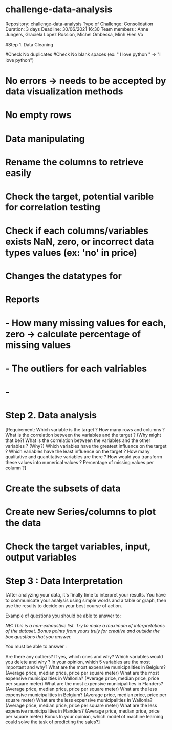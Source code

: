 # challenge-data-analysis
Repository: challenge-data-analysis
Type of Challenge: Consolidation
Duration: 3 days
Deadline: 30/06/2021 16:30
Team members : Anne Jungers, Graciela Lopez Rossion, Michel Ombessa, Minh Hien Vo

#Step 1. Data Cleaning

#Check No duplicates
#Check No blank spaces (ex: " I love python " => "I love python")
# No errors -> needs to be accepted by data visualization methods
# No empty rows

# Data manipulating
# Rename the columns to retrieve easily

# Check the target, potential varible for correlation testing

# Check if each columns/variables exists NaN, zero, or incorrect data types values (ex: 'no' in price)

# Changes the datatypes for 
# Reports
# - How many missing values for each, zero -> calculate percentage of missing values
# - The outliers for each valriables
# - 


# Step 2. Data analysis
[Requirement: 
Which variable is the target ?
How many rows and columns ?
What is the correlation between the variables and the target ? (Why might that be?)
What is the correlation between the variables and the other variables ? (Why?)
Which variables have the greatest influence on the target ?
Which variables have the least influence on the target ?
How many qualitative and quantitative variables are there ? How would you transform these values into numerical values ?
Percentage of missing values per column ?]

# Create the subsets of data 

# Create new Series/columns to plot the data

# Check the target variables, input, output variables

# 


# Step 3 : Data Interpretation

[After analyzing your data, it's finally time to interpret your results. You have to communicate your analysis using simple words and a table or graph, then use the results to decide on your best course of action.

Example of questions you should be able to answer to:

*NB: This is a non-exhaustive list. Try to make a maximum of interpretations of the dataset. Bonus points from yours truly for creative and outside the box questions that you answer.*

You must be able to answer :

Are there any outliers? If yes, which ones and why?
Which variables would you delete and why ?
In your opinion, which 5 variables are the most important and why?
What are the most expensive municipalities in Belgium? (Average price, median price, price per square meter)
What are the most expensive municipalities in Wallonia? (Average price, median price, price per square meter)
What are the most expensive municipalities in Flanders? (Average price, median price, price per square meter)
What are the less expensive municipalities in Belgium? (Average price, median price, price per square meter)
What are the less expensive municipalities in Wallonia? (Average price, median price, price per square meter)
What are the less expensive municipalities in Flanders? (Average price, median price, price per square meter)
Bonus
In your opinion, which model of machine learning could solve the task of predicting the sales?]


